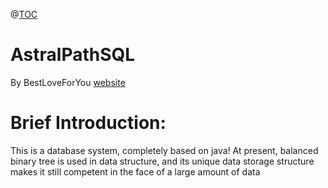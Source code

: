 @[TOC](AstralPathSQL)
# AstralPathSQL
   By BestLoveForYou [website](http://www.godserver.cn/)

# Brief Introduction:
  This is a database system, completely based on java!
At present, balanced binary tree is used in data structure, and its unique data storage structure makes it still competent in the face of a large amount of data

#
